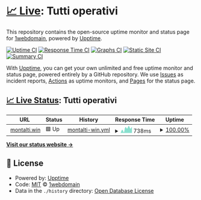 # [📈 Live](https://up.montalti.win): <!--live status--> **Tutti operativi**

This repository contains the open-source uptime monitor and status page for [1webdomain](https://up.montalti.win), powered by [Upptime](https://github.com/upptime/upptime).

[![Uptime CI](https://github.com/1webdomain/up-montalti-win/workflows/Uptime%20CI/badge.svg)](https://github.com/1webdomain/up-montalti-win/actions?query=workflow%3A%22Uptime+CI%22)
[![Response Time CI](https://github.com/1webdomain/up-montalti-win/workflows/Response%20Time%20CI/badge.svg)](https://github.com/1webdomain/up-montalti-win/actions?query=workflow%3A%22Response+Time+CI%22)
[![Graphs CI](https://github.com/1webdomain/up-montalti-win/workflows/Graphs%20CI/badge.svg)](https://github.com/1webdomain/up-montalti-win/actions?query=workflow%3A%22Graphs+CI%22)
[![Static Site CI](https://github.com/1webdomain/up-montalti-win/workflows/Static%20Site%20CI/badge.svg)](https://github.com/1webdomain/up-montalti-win/actions?query=workflow%3A%22Static+Site+CI%22)
[![Summary CI](https://github.com/1webdomain/up-montalti-win/workflows/Summary%20CI/badge.svg)](https://github.com/1webdomain/up-montalti-win/actions?query=workflow%3A%22Summary+CI%22)

With [Upptime](https://upptime.js.org), you can get your own unlimited and free uptime monitor and status page, powered entirely by a GitHub repository. We use [Issues](https://github.com/1webdomain/up-montalti-win/issues) as incident reports, [Actions](https://github.com/1webdomain/up-montalti-win/actions) as uptime monitors, and [Pages](https://up.montalti.win) for the status page.

## [📈 Live Status](https://demo.upptime.js.org): <!--live status--> **Tutti operativi**

<!--start: status pages-->
<!-- This summary is generated by Upptime (https://github.com/upptime/upptime) -->
<!-- Do not edit this manually, your changes will be overwritten -->
<!-- prettier-ignore -->
| URL | Status | History | Response Time | Uptime |
| --- | ------ | ------- | ------------- | ------ |
| <img alt="" src="https://www.google.com/favicon.ico" height="13"> [montalti.win](https://www.montalti.win) | 🟩 Up | [montalti-win.yml](https://github.com/1webdomain/up-montalti-win/commits/HEAD/history/montalti-win.yml) | <details><summary><img alt="Response time graph" src="./graphs/montalti-win/response-time-week.png" height="20"> 738ms</summary><br><a href="https://up.montalti.win/history/montalti-win"><img alt="Response time 738" src="https://img.shields.io/endpoint?url=https%3A%2F%2Fraw.githubusercontent.com%2F1webdomain%2Fup-montalti-win%2FHEAD%2Fapi%2Fmontalti-win%2Fresponse-time.json"></a><br><a href="https://up.montalti.win/history/montalti-win"><img alt="24-hour response time 738" src="https://img.shields.io/endpoint?url=https%3A%2F%2Fraw.githubusercontent.com%2F1webdomain%2Fup-montalti-win%2FHEAD%2Fapi%2Fmontalti-win%2Fresponse-time-day.json"></a><br><a href="https://up.montalti.win/history/montalti-win"><img alt="7-day response time 738" src="https://img.shields.io/endpoint?url=https%3A%2F%2Fraw.githubusercontent.com%2F1webdomain%2Fup-montalti-win%2FHEAD%2Fapi%2Fmontalti-win%2Fresponse-time-week.json"></a><br><a href="https://up.montalti.win/history/montalti-win"><img alt="30-day response time 738" src="https://img.shields.io/endpoint?url=https%3A%2F%2Fraw.githubusercontent.com%2F1webdomain%2Fup-montalti-win%2FHEAD%2Fapi%2Fmontalti-win%2Fresponse-time-month.json"></a><br><a href="https://up.montalti.win/history/montalti-win"><img alt="1-year response time 738" src="https://img.shields.io/endpoint?url=https%3A%2F%2Fraw.githubusercontent.com%2F1webdomain%2Fup-montalti-win%2FHEAD%2Fapi%2Fmontalti-win%2Fresponse-time-year.json"></a></details> | <details><summary><a href="https://up.montalti.win/history/montalti-win">100.00%</a></summary><a href="https://up.montalti.win/history/montalti-win"><img alt="All-time uptime 100.00%" src="https://img.shields.io/endpoint?url=https%3A%2F%2Fraw.githubusercontent.com%2F1webdomain%2Fup-montalti-win%2FHEAD%2Fapi%2Fmontalti-win%2Fuptime.json"></a><br><a href="https://up.montalti.win/history/montalti-win"><img alt="24-hour uptime 100.00%" src="https://img.shields.io/endpoint?url=https%3A%2F%2Fraw.githubusercontent.com%2F1webdomain%2Fup-montalti-win%2FHEAD%2Fapi%2Fmontalti-win%2Fuptime-day.json"></a><br><a href="https://up.montalti.win/history/montalti-win"><img alt="7-day uptime 100.00%" src="https://img.shields.io/endpoint?url=https%3A%2F%2Fraw.githubusercontent.com%2F1webdomain%2Fup-montalti-win%2FHEAD%2Fapi%2Fmontalti-win%2Fuptime-week.json"></a><br><a href="https://up.montalti.win/history/montalti-win"><img alt="30-day uptime 100.00%" src="https://img.shields.io/endpoint?url=https%3A%2F%2Fraw.githubusercontent.com%2F1webdomain%2Fup-montalti-win%2FHEAD%2Fapi%2Fmontalti-win%2Fuptime-month.json"></a><br><a href="https://up.montalti.win/history/montalti-win"><img alt="1-year uptime 100.00%" src="https://img.shields.io/endpoint?url=https%3A%2F%2Fraw.githubusercontent.com%2F1webdomain%2Fup-montalti-win%2FHEAD%2Fapi%2Fmontalti-win%2Fuptime-year.json"></a></details>

<!--end: status pages-->

[**Visit our status website →**](https://up.montalti.win)

## 📄 License

- Powered by: [Upptime](https://github.com/upptime/upptime)
- Code: [MIT](./LICENSE) © [1webdomain](https://up.montalti.win)
- Data in the `./history` directory: [Open Database License](https://opendatacommons.org/licenses/odbl/1-0/)
